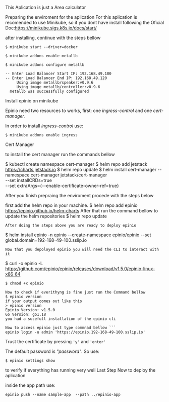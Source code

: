 This Aplication is just a Area calculator

Preparing the enviroment for the aplication
For this aplication is recomended to use Minikube, so if you dont have install following the Oficial Doc:https://minikube.sigs.k8s.io/docs/start/

after installing, continue with the steps bellow

```
$ minikube start --driver=docker
```

```
$ minikube addons enable metallb
```

```
$ minikube addons configure metallb

-- Enter Load Balancer Start IP: 192.168.49.100
-- Enter Load Balancer End IP: 192.168.49.120
     Using image metallb/speaker:v0.9.6
     Using image metallb/controller:v0.9.6
  metallb was successfully configured
```

Install epinio on minikube

Epinio need two resources to works, first: one _ingress-control_ and one _cert-manager_.

  In order to install _ingress-control_ use:

```
$ minikube addons enable ingress
```
Cert Manager

to install the cert manager run the commands bellow

$ kubectl create namespace cert-manager
$ helm repo add jetstack https://charts.jetstack.io
$ helm repo update
$ helm install cert-manager --namespace cert-manager jetstack/cert-manager \
        --set installCRDs=true \
        --set extraArgs={--enable-certificate-owner-ref=true}

After you finish prepraing the enviroment procede with the steps below

first add the helm repo in your machine.
$ helm repo add epinio https://epinio.github.io/helm-charts
After that run the command bellow to update the helm repositories
$ helm repo update
```
After doing the steps above you are ready to deploy epinio 
```
$ helm install epinio -n epinio --create-namespace epinio/epinio --set global.domain=192-168-49-100.sslip.io
```
Now that you depoloyed epinio you will need the CLI to interact with it
```
$ curl -o epinio -L https://github.com/epinio/epinio/releases/download/v1.5.0/epinio-linux-x86_64
```
$ chmod +x epinio
```
```
Now to check if everithyng is fine just run the Command bellow 
$ epinio version
if your output comes out like this
> epinio version
Epinio Version: v1.5.0
Go Version: go1.18
you had a sucefull installation of the epinio cli

Now to access epinio just type commnad bellow ```
epinio login -u admin 'https://epinio.192-168-49-100.sslip.io'
```
Trust the certificate by pressing ```'y'``` and ```'enter'```

The default password is _"password"_. So use: 
```
$ epinio settings show
```
to verify if everything has running very well
Last Step 
Now to deploy the aplication 

inside the app path use:
```
epinio push --name sample-app  --path ../epinio-app
```
